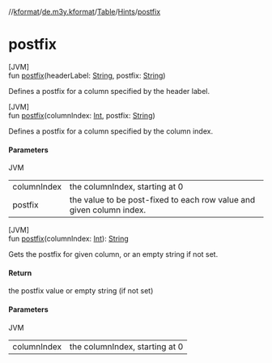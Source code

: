 //[kformat](../../../../index.md)/[de.m3y.kformat](../../index.md)/[Table](../index.md)/[Hints](index.md)/[postfix](postfix.md)

# postfix

[JVM]\
fun [postfix](postfix.md)(headerLabel: [String](https://kotlinlang.org/api/latest/jvm/stdlib/kotlin/-string/index.html), postfix: [String](https://kotlinlang.org/api/latest/jvm/stdlib/kotlin/-string/index.html))

Defines a postfix for a column specified by the header label.

[JVM]\
fun [postfix](postfix.md)(columnIndex: [Int](https://kotlinlang.org/api/latest/jvm/stdlib/kotlin/-int/index.html), postfix: [String](https://kotlinlang.org/api/latest/jvm/stdlib/kotlin/-string/index.html))

Defines a postfix for a column specified by the column index.

#### Parameters

JVM

| | |
|---|---|
| columnIndex | the columnIndex, starting at 0 |
| postfix | the value to be post-fixed to each row value and given column index. |

[JVM]\
fun [postfix](postfix.md)(columnIndex: [Int](https://kotlinlang.org/api/latest/jvm/stdlib/kotlin/-int/index.html)): [String](https://kotlinlang.org/api/latest/jvm/stdlib/kotlin/-string/index.html)

Gets the postfix for given column, or an empty string if not set.

#### Return

the postfix value or empty string (if not set)

#### Parameters

JVM

| | |
|---|---|
| columnIndex | the columnIndex, starting at 0 |
